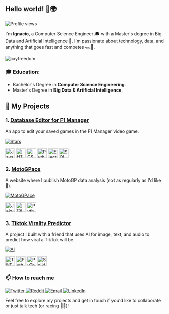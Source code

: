 ## Hello world! 👋🌍

![Profile views](https://komarev.com/ghpvc/?username=IUrreta&color=blue)

I'm **Ignacio**, a Computer Science Engineer 🎓 with a Master's degree in Big Data and Artificial Intelligence 🧠. I'm passionate about technology, data, and anything that goes fast and competes 🏎️🏁. 

<p><img src="https://github-readme-stats.vercel.app/api?username=IUrreta&theme=material-palenight&hide_border=false&include_all_commits=false&count_private=false" alt="cxyfreedom" /></p>

### 🎓 Education:
- Bachelor's Degree in **Computer Science Engineering**.
- Master's Degree in **Big Data & Artificial Intelligence**.


## 🚀 My Projects

### 1. [Database Editor for F1 Manager](https://github.com/IUrreta/DatabaseEditor)
An app to edit your saved games in the F1 Manager video game.

[![Stars](https://img.shields.io/github/stars/IUrreta/DatabaseEditor?style=social)](https://github.com/IUrreta/DatabaseEditor)

<p>
  <img src="https://img.shields.io/badge/JavaScript-F7DF1E?style=for-the-badge&logo=javascript&logoColor=black" alt="JavaScript logo" height="30"/>
  <img src="https://img.shields.io/badge/HTML-E34F26?style=for-the-badge&logo=html5&logoColor=white" alt="HTML logo" height="30"/>
  <img src="https://img.shields.io/badge/CSS-1572B6?style=for-the-badge&logo=css3&logoColor=white" alt="CSS logo" height="30"/>
  <img src="https://img.shields.io/badge/Python-3776AB?style=for-the-badge&logo=python&logoColor=white" alt="Python logo" height="30"/>
  <img src="https://img.shields.io/badge/Electron-47848F?style=for-the-badge&logo=electron&logoColor=white" alt="Electron logo" height="30"/>
  <img src="https://img.shields.io/badge/SQL-4479A1?style=for-the-badge&logo=sqlite&logoColor=white" alt="SQL logo" height="30"/>
</p>


### 2. [MotoGPace](https://iurreta.github.io/MotoGPace/)
A website where I publish MotoGP data analysis (not as regularly as I'd like🤪).

[![MotoGPace](https://img.shields.io/badge/MotoGPace-Data%20Analytics-blue)](https://iurreta.github.io/MotoGPace/)

<p>
  <img src="https://img.shields.io/badge/Jekyll-CC0000?style=for-the-badge&logo=jekyll&logoColor=white" alt="Jekyll logo" height="30"/>
  <img src="https://img.shields.io/badge/GitHub_Pages-222222?style=for-the-badge&logo=github&logoColor=white" alt="GitHub Pages logo" height="30"/>
  <img src="https://img.shields.io/badge/Python-3776AB?style=for-the-badge&logo=python&logoColor=white" alt="Python logo" height="30"/>
</p>

### 3. [Tiktok Virality Predictor](https://github.com/juanls1/TikTok-Virality-Predictor)
A project I built with a friend that uses AI for image, text, and audio to predict how viral a TikTok will be.

[![AI](https://img.shields.io/badge/AI-Driven%20by%20AI-brightgreen)](https://github.com/juanls1/TikTok-Virality-Predictor)

<p>
  <img src="https://img.shields.io/badge/TikTok-000000?style=for-the-badge&logo=tiktok&logoColor=white" alt="TikTok logo" height="30"/>
  <img src="https://img.shields.io/badge/Python-3776AB?style=for-the-badge&logo=python&logoColor=white" alt="Python logo" height="30"/>
  <img src="https://img.shields.io/badge/PyTorch-EE4C2C?style=for-the-badge&logo=pytorch&logoColor=white" alt="PyTorch logo" height="30"/>
  <img src="https://img.shields.io/badge/ScikitLearn-F7931E?style=for-the-badge&logo=scikitlearn&logoColor=white" alt="Scikit-learn logo" height="30"/>
</p>



### 📫 How to reach me

<p align="left">
  <a href="https://x.com/ignaciourreta_" target="_blank">
    <img src="https://img.shields.io/badge/Twitter-%231DA1F2.svg?style=for-the-badge&logo=x&logoColor=white&color=black" alt="Twitter"/>
  </a>
  <a href="https://www.reddit.com/user/ignaciourreta/" target="_blank">
    <img src="https://img.shields.io/badge/Reddit-%23FF4500.svg?style=for-the-badge&logo=reddit&logoColor=white" alt="Reddit"/>
  </a>
  <a href="mailto:ignacioutato@gmail.com" target="_blank">
    <img src="https://img.shields.io/badge/Email-D14836?style=for-the-badge&logo=gmail&logoColor=white" alt="Email"/>
  </a>
  <a href="https://www.linkedin.com/in/ignacio-urretavizcaya-tato-2345a4259/" target="_blank">
    <img src="https://img.shields.io/badge/LinkedIn-%230077B5.svg?style=for-the-badge&logo=linkedin&logoColor=white" alt="LinkedIn"/>
  </a>
</p>

Feel free to explore my projects and get in touch if you'd like to collaborate or just talk tech (or racing 🚗💨)!


